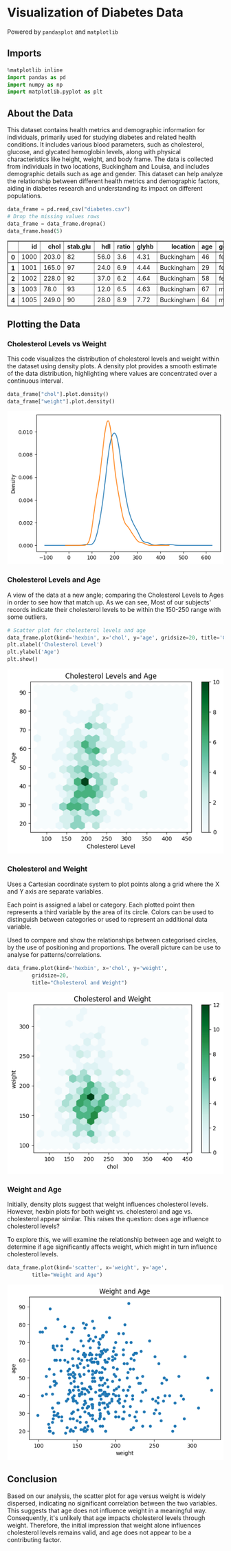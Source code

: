 # Visualization of Diabetes Data

Powered by `pandasplot` and `matplotlib`

## Imports
```python
%matplotlib inline
import pandas as pd
import numpy as np
import matplotlib.pyplot as plt
```

## About the Data

This dataset contains health metrics and demographic information for individuals, primarily used for studying diabetes and related health conditions. It includes various blood parameters, such as cholesterol, glucose, and glycated hemoglobin levels, along with physical characteristics like height, weight, and body frame. The data is collected from individuals in two locations, Buckingham and Louisa, and includes demographic details such as age and gender. This dataset can help analyze the relationship between different health metrics and demographic factors, aiding in diabetes research and understanding its impact on different populations.

```python
data_frame = pd.read_csv("diabetes.csv")
# Drop the missing values rows
data_frame = data_frame.dropna()
data_frame.head(5)
```

<div>
<style scoped>
    .dataframe tbody tr th:only-of-type {
        vertical-align: middle;
    }

    .dataframe tbody tr th {
        vertical-align: top;
    }

    .dataframe thead th {
        text-align: right;
    }
</style>
<table border="1" class="dataframe">
  <thead>
    <tr style="text-align: right;">
      <th></th>
      <th>id</th>
      <th>chol</th>
      <th>stab.glu</th>
      <th>hdl</th>
      <th>ratio</th>
      <th>glyhb</th>
      <th>location</th>
      <th>age</th>
      <th>gender</th>
      <th>height</th>
      <th>weight</th>
      <th>frame</th>
      <th>bp.1s</th>
      <th>bp.1d</th>
      <th>waist</th>
      <th>hip</th>
    </tr>
  </thead>
  <tbody>
    <tr>
      <th>0</th>
      <td>1000</td>
      <td>203.0</td>
      <td>82</td>
      <td>56.0</td>
      <td>3.6</td>
      <td>4.31</td>
      <td>Buckingham</td>
      <td>46</td>
      <td>female</td>
      <td>62.0</td>
      <td>121.0</td>
      <td>medium</td>
      <td>118.0</td>
      <td>59.0</td>
      <td>29.0</td>
      <td>38.0</td>
    </tr>
    <tr>
      <th>1</th>
      <td>1001</td>
      <td>165.0</td>
      <td>97</td>
      <td>24.0</td>
      <td>6.9</td>
      <td>4.44</td>
      <td>Buckingham</td>
      <td>29</td>
      <td>female</td>
      <td>64.0</td>
      <td>218.0</td>
      <td>large</td>
      <td>112.0</td>
      <td>68.0</td>
      <td>46.0</td>
      <td>48.0</td>
    </tr>
    <tr>
      <th>2</th>
      <td>1002</td>
      <td>228.0</td>
      <td>92</td>
      <td>37.0</td>
      <td>6.2</td>
      <td>4.64</td>
      <td>Buckingham</td>
      <td>58</td>
      <td>female</td>
      <td>61.0</td>
      <td>256.0</td>
      <td>large</td>
      <td>190.0</td>
      <td>92.0</td>
      <td>49.0</td>
      <td>57.0</td>
    </tr>
    <tr>
      <th>3</th>
      <td>1003</td>
      <td>78.0</td>
      <td>93</td>
      <td>12.0</td>
      <td>6.5</td>
      <td>4.63</td>
      <td>Buckingham</td>
      <td>67</td>
      <td>male</td>
      <td>67.0</td>
      <td>119.0</td>
      <td>large</td>
      <td>110.0</td>
      <td>50.0</td>
      <td>33.0</td>
      <td>38.0</td>
    </tr>
    <tr>
      <th>4</th>
      <td>1005</td>
      <td>249.0</td>
      <td>90</td>
      <td>28.0</td>
      <td>8.9</td>
      <td>7.72</td>
      <td>Buckingham</td>
      <td>64</td>
      <td>male</td>
      <td>68.0</td>
      <td>183.0</td>
      <td>medium</td>
      <td>138.0</td>
      <td>80.0</td>
      <td>44.0</td>
      <td>41.0</td>
    </tr>
  </tbody>
</table>
</div>

## Plotting the Data
### Cholesterol Levels vs Weight

This code visualizes the distribution of cholesterol levels and weight within the dataset using density plots. A density plot provides a smooth estimate of the data distribution, highlighting where values are concentrated over a continuous interval.

```python
data_frame["chol"].plot.density()
data_frame["weight"].plot.density()
```

![Cholesterol and Weight Density Graph](chol_weight_density.png)

### Cholesterol Levels and Age
A view of the data at a new angle; comparing the Cholesterol Levels to Ages in order to see how that match up. As we can see, Most of our subjects' records indicate their cholesterol levels to be within the 150-250 range with some outliers. 

```python
# Scatter plot for cholesterol levels and age
data_frame.plot(kind='hexbin', x='chol', y='age', gridsize=20, title='Cholesterol Levels and Age')
plt.xlabel('Cholesterol Level')
plt.ylabel('Age')
plt.show()
```

![alt text](cholesterol_&_age.png)

### Cholesterol and Weight

Uses a Cartesian coordinate system to plot points along a grid where the X and Y axis are separate variables.

Each point is assigned a label or category. Each plotted point then represents a third variable by the area of its circle. Colors can be used to distinguish between categories or used to represent an additional data variable. 

Used to compare and show the relationships between categorised circles, by the use of positioning and proportions. The overall picture can be use to analyse for patterns/correlations.

```python
data_frame.plot(kind='hexbin', x='chol', y='weight',
        gridsize=20,
        title="Cholesterol and Weight")
```

![alt text](cholesterol_&_weight.png)

### Weight and Age
Initially, density plots suggest that weight influences cholesterol levels. However, hexbin plots for both weight vs. cholesterol and age vs. cholesterol appear similar. This raises the question: does age influence cholesterol levels?

To explore this, we will examine the relationship between age and weight to determine if age significantly affects weight, which might in turn influence cholesterol levels.

```python
data_frame.plot(kind='scatter', x='weight', y='age', 
        title="Weight and Age")
```

![alt text](weight_age_scatter.png)

## Conclusion

Based on our analysis, the scatter plot for age versus weight is widely dispersed, indicating no significant correlation between the two variables. This suggests that age does not influence weight in a meaningful way. Consequently, it's unlikely that age impacts cholesterol levels through weight. Therefore, the initial impression that weight alone influences cholesterol levels remains valid, and age does not appear to be a contributing factor.